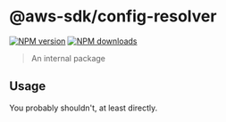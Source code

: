 # @aws-sdk/config-resolver

[![NPM version](https://img.shields.io/npm/v/@aws-sdk/config-resolver/rc.svg)](https://www.npmjs.com/package/@aws-sdk/config-resolver)
[![NPM downloads](https://img.shields.io/npm/dm/@aws-sdk/config-resolver.svg)](https://www.npmjs.com/package/@aws-sdk/config-resolver)

> An internal package

## Usage

You probably shouldn't, at least directly.
